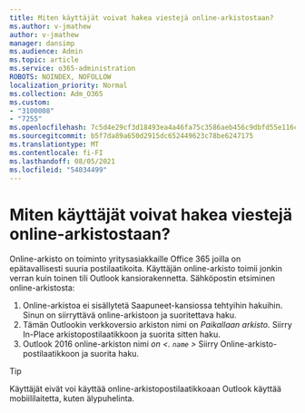 ```yaml
---
title: Miten käyttäjät voivat hakea viestejä online-arkistostaan?
ms.author: v-jmathew
author: v-jmathew
manager: dansimp
ms.audience: Admin
ms.topic: article
ms.service: o365-administration
ROBOTS: NOINDEX, NOFOLLOW
localization_priority: Normal
ms.collection: Adm_O365
ms.custom:
- "3100008"
- "7255"
ms.openlocfilehash: 7c5d4e29cf3d18493ea4a46fa75c3586aeb456c9dbfd55e116caa67b6cd11202
ms.sourcegitcommit: b5f7da89a650d2915dc652449623c78be6247175
ms.translationtype: MT
ms.contentlocale: fi-FI
ms.lasthandoff: 08/05/2021
ms.locfileid: "54034499"
---
```

# <a name="how-users-can-search-their-online-archive-for-messages"></a>Miten käyttäjät voivat hakea viestejä online-arkistostaan?

Online-arkisto on toiminto yritysasiakkaille Office 365 joilla on epätavallisesti suuria postilaatikoita. Käyttäjän online-arkisto toimii jonkin verran kuin toinen tili Outlook kansiorakennetta. Sähköpostin etsiminen online-arkistosta:

1. Online-arkistoa ei sisällytetä Saapuneet-kansiossa tehtyihin hakuihin. Sinun on siirryttävä online-arkistoon ja suoritettava haku.
2. Tämän Outlookin verkkoversio arkiston nimi on *Paikallaan arkisto.* Siirry In-Place arkistopostilaatikkoon ja suorita sitten haku.
3. Outlook 2016 online-arkiston nimi *on <. `name` >* Siirry Online-arkisto-postilaatikkoon ja suorita haku.

> [!TIP]
> Käyttäjät eivät voi käyttää online-arkistopostilaatikkoaan Outlook käyttää mobiililaitetta, kuten älypuhelinta.
